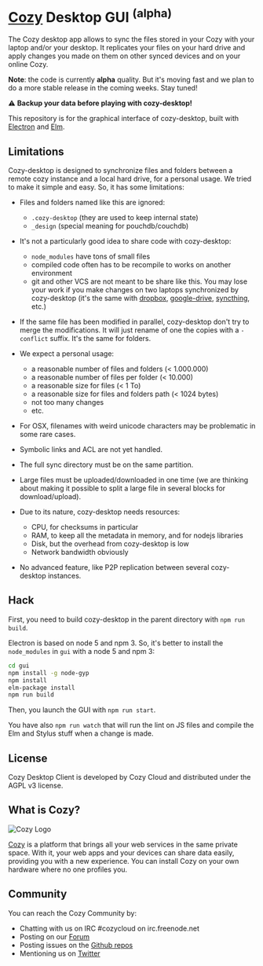 [Cozy][0] Desktop GUI <sup>(alpha)</sup>
========================================

The Cozy desktop app allows to sync the files stored in your Cozy with your
laptop and/or your desktop. It replicates your files on your hard drive and
apply changes you made on them on other synced devices and on your online Cozy.

**Note**: the code is currently **alpha** quality. But it's moving fast and we
plan to do a more stable release in the coming weeks. Stay tuned!

:warning: **Backup your data before playing with cozy-desktop!**

This repository is for the graphical interface of cozy-desktop, built with
[Electron][8] and [Elm][9].


## Limitations

Cozy-desktop is designed to synchronize files and folders between a remote
cozy instance and a local hard drive, for a personal usage. We tried to make
it simple and easy. So, it has some limitations:

- Files and folders named like this are ignored:
  - `.cozy-desktop` (they are used to keep internal state)
  - `_design` (special meaning for pouchdb/couchdb)

- It's not a particularly good idea to share code with cozy-desktop:
  - `node_modules` have tons of small files
  - compiled code often has to be recompile to works on another environment
  - git and other VCS are not meant to be share like this. You may lose your
    work if you make changes on two laptops synchronized by cozy-desktop (it's
    the same with [dropbox][1], [google-drive][2], [syncthing][3], etc.)

- If the same file has been modified in parallel, cozy-desktop don't try to
  merge the modifications. It will just rename of one the copies with a
  `-conflict` suffix. It's the same for folders.

- We expect a personal usage:
  - a reasonable number of files and folders (< 1.000.000)
  - a reasonable number of files per folder (< 10.000)
  - a reasonable size for files (< 1 To)
  - a reasonable size for files and folders path (< 1024 bytes)
  - not too many changes
  - etc.

- For OSX, filenames with weird unicode characters may be problematic in some
  rare cases.

- Symbolic links and ACL are not yet handled.

- The full sync directory must be on the same partition.

- Large files must be uploaded/downloaded in one time (we are thinking about
  making it possible to split a large file in several blocks for
  download/upload).

- Due to its nature, cozy-desktop needs resources:
  - CPU, for checksums in particular
  - RAM, to keep all the metadata in memory, and for nodejs libraries
  - Disk, but the overhead from cozy-desktop is low
  - Network bandwidth obviously

- No advanced feature, like P2P replication between several cozy-desktop
  instances.


## Hack

First, you need to build cozy-desktop in the parent directory with `npm run
build`.

Electron is based on node 5 and npm 3. So, it's better to install the
`node_modules` in `gui` with a node 5 and npm 3:

```sh
cd gui
npm install -g node-gyp
npm install
elm-package install
npm run build
```

Then, you launch the GUI with `npm run start`.

You have also `npm run watch` that will run the lint on JS files and compile
the Elm and Stylus stuff when a change is made.


## License

Cozy Desktop Client is developed by Cozy Cloud and distributed under the AGPL
v3 license.


## What is Cozy?

![Cozy Logo][4]

[Cozy][0] is a platform that brings all your web services in the same private
space.  With it, your web apps and your devices can share data easily,
providing you with a new experience. You can install Cozy on your own hardware
where no one profiles you.


## Community

You can reach the Cozy Community by:

* Chatting with us on IRC #cozycloud on irc.freenode.net
* Posting on our [Forum][5]
* Posting issues on the [Github repos][6]
* Mentioning us on [Twitter][7]

[0]: https://cozy.io
[1]: https://github.com/anishathalye/git-remote-dropbox#faq
[2]: https://stackoverflow.com/questions/31984751/google-drive-can-corrupt-repositories-in-github-desktop
[3]: https://forum.syncthing.net/t/is-putting-a-git-workspace-in-a-synced-folder-really-a-good-idea/1774
[4]: https://raw.github.com/cozy/cozy-setup/gh-pages/assets/images/happycloud.png
[5]: https://forum.cozy.io
[6]: https://github.com/cozy/
[7]: https://twitter.com/mycozycloud
[8]: http://electron.atom.io/
[9]: http://elm-lang.org/
